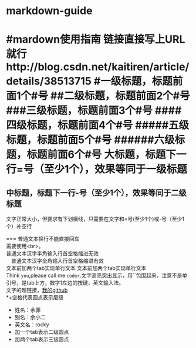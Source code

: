 # markdown-guide
#mardown使用指南
链接直接写上URL就行http://blog.csdn.net/kaitiren/article/details/38513715
#一级标题，标题前面1个\#号
##二级标题，标题前面2个\#号
###三级标题，标题前面3个\#号
####四级标题，标题前面4个\#号
#####五级标题，标题前面5个\#号
######六级标题，标题前面6个\#号
大标题，标题下一行=号（至少1个），效果等同于一级标题
===
中标题，标题下一行-号（至少1个），效果等同于二级标题
---
文字正常大小，但要求有下划横线，只需要在文字和\=号(至少1个)或\-号（至少1个）补空行

===
普通文本换行不能直接回车<br>
需要使用\<br>。<br>
 普通文本汉字半角输入行首空格缩进无效<br>
　普通文本汉字全角输入行首空格缩进有效<br>
    文本前加两个tab实现单行文本
    文本前加两个tab实现单行文本<br>
Think `you`,please call me  `coder`.文字高亮突出显示，用``包围起来，注意不是单引号，是tab上方，数字1左边的按键，英文输入法。<br>
文字的超链接，[我的github](http://www.github.com/xum1100)<br>
\*+空格代表圆点表示层级
* 姓名：余罪
* 别名：余小二
* 英文名：rocky
*  加一个tab表示二级圆点
*   加两个tab表示三级圆点




